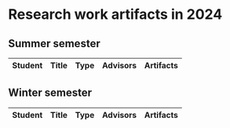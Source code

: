 # Research work artifacts in 2024

## Summer semester

| Student                           | Title                                                                                     | Type | Advisors                                 | Artifacts                                                     |
| --------------------------------- | ----------------------------------------------------------------------------------------- | ---- | ---------------------------------------- | ------------------------------------------------------------- |

## Winter semester

| Student                           | Title                                                                                     | Type | Advisors                                 | Artifacts                                                     |
| --------------------------------- | ----------------------------------------------------------------------------------------- | ---- | ---------------------------------------- | ------------------------------------------------------------- |
